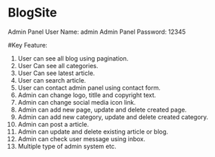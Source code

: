 # BlogSite

  Admin Panel User Name: admin
  Admin Panel Password: 12345

#Key Feature: 
  1. User can see all blog using pagination.
  2. User Can see all categories.
  3. User Can see latest article.
  4. User can search article.
  5. User can contact admin panel using contact form.
  6. Admin can change logo, titlle and copyright text.
  7. Admin can change social media icon link.
  8. Admin can add new page, update and delete created page.
  9. Admin can add new category, update and delete created category.
  10. Admin can post a article.
  11. Admin can update and delete existing article or blog.
  12. Admin can check user message using inbox.
  13. Multiple type of admin system etc.
